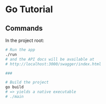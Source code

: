 # Go Tutorial

## Commands

In the project root:

```sh
# Run the app
./run
# and the API docs will be available at
# http://localhost:3000/swagger/index.html

###

# Build the project
go build
# => yields a native executable
# ./main
```
